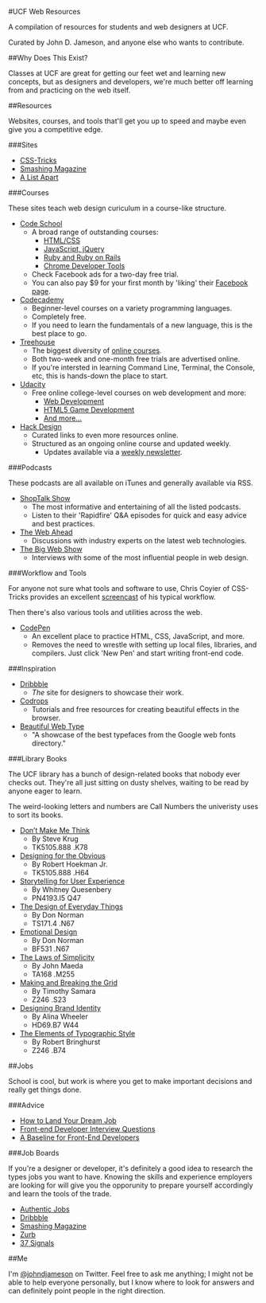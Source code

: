 #UCF Web Resources

A compilation of resources for students and web designers at UCF.

Curated by John D. Jameson, and anyone else who wants to contribute.


##Why Does This Exist?

Classes at UCF are great for getting our feet wet and learning new concepts, but as designers and developers, we're much better off learning from and practicing on the web itself.


##Resources

Websites, courses, and tools that'll get you up to speed and maybe even give you a competitive edge. 

###Sites

* [CSS-Tricks](http://css-tricks.com/)
* [Smashing Magazine](http://www.smashingmagazine.com/)
* [A List Apart](http://alistapart.com)


###Courses

These sites teach web design curiculum in a course-like structure.

* [Code School](https://www.codeschool.com/courses)
	- A broad range of outstanding courses:
		- [HTML/CSS](https://www.codeschool.com/paths/html-css)
		- [JavaScript, jQuery](https://www.codeschool.com/paths/javascript)
		- [Ruby and Ruby on Rails](https://www.codeschool.com/paths/ruby)
		- [Chrome Developer Tools](https://www.codeschool.com/courses/discover-devtools)
	- Check Facebook ads for a two-day free trial. 
	- You can also pay $9 for your first month by 'liking' their [Facebook page](https://www.facebook.com/CodeSchool/app_130240593792771).
* [Codecademy](http://www.codecademy.com/learn)
	- Beginner-level courses on a variety programming languages.
	- Completely free. 
	- If you need to learn the fundamentals of a new language, this is the best place to go.
* [Treehouse](http://teamtreehouse.com/tracks)
	- The biggest diversity of [online courses](http://teamtreehouse.com/library).
	- Both two-week and one-month free trials are advertised online.
	- If you're intersted in learning Command Line, Terminal, the Console, etc, this is hands-down the place to start.
* [Udacity](https://www.udacity.com/courses)
	- Free online college-level courses on web development and more:
		- [Web Development](https://www.udacity.com/course/cs253)
		- [HTML5 Game Development](https://www.udacity.com/course/cs255)
		- [And more...](https://www.udacity.com/courses)
* [Hack Design](http://hackdesign.org/lessons)
	- Curated links to even more resources online.
	- Structured as an ongoing online course and updated weekly.
		- Updates available via a [weekly newsletter](http://hackdesign.org/).


###Podcasts

These podcasts are all available on iTunes and generally available via RSS.

* [ShopTalk Show](http://shoptalkshow.com/)
	- The most informative and entertaining of all the listed podcasts.
	- Listen to their 'Rapidfire' Q&A episodes for quick and easy advice and best practices.
* [The Web Ahead](http://5by5.tv/webahead)
	- Discussions with industry experts on the latest web technologies.
* [The Big Web Show](http://www.muleradio.net/thebigwebshow/)
	- Interviews with some of the most influential people in web design.


###Workflow and Tools

For anyone not sure what tools and software to use, Chris Coyier of CSS-Tricks provides an excellent [screencast](http://css-tricks.com/video-screencasts/124-a-modern-web-designers-workflow/) of his typical workflow.

Then there's also various tools and utilities across the web.

* [CodePen](http://codepen.io/)
	- An excellent place to practice HTML, CSS, JavaScript, and more.
	- Removes the need to wrestle with setting up local files, libraries, and compilers. Just click 'New Pen' and start writing front-end code.

###Inspiration

* [Dribbble](http://dribbble.com/)
	- *The* site for designers to showcase their work.
* [Codrops](http://tympanus.net/codrops/)
	- Tutorials and free resources for creating beautiful effects in the browser.
* [Beautiful Web Type](http://hellohappy.org/beautiful-web-type/)
	- "A showcase of the best typefaces from the Google web fonts directory."


###Library Books

The UCF library has a bunch of design-related books that nobody ever checks out. They're all just sitting on dusty shelves, waiting to be read by anyone eager to learn.

The weird-looking letters and numbers are Call Numbers the univeristy uses to sort its books. 

* [Don’t Make Me Think](http://www.amazon.com/Dont-Make-Me-Think-Usability/dp/0321344758)
	- By Steve Krug
	- TK5105.888 .K78
* [Designing for the Obvious](http://www.amazon.com/Designing-Obvious-Common-Approach-Application/dp/032145345X)
	- By Robert Hoekman Jr.
	- TK5105.888 .H64
* [Storytelling for User Experience](http://www.amazon.com/Storytelling-User-Experience-Crafting-Stories/dp/1933820470)
	- By Whitney Quesenbery
	- PN4193.I5 Q47
* [The Design of Everyday Things](http://www.amazon.com/The-Design-Everyday-Things-Expanded/dp/0465050654)
	- By Don Norman
	- TS171.4 .N67
* [Emotional Design](http://www.amazon.com/Emotional-Design-Love-Everyday-Things/dp/0465051367)
	- By Don Norman
	- BF531 .N67
* [The Laws of Simplicity](http://www.amazon.com/The-Laws-Simplicity-Technology-Business/dp/0262134721)
	- By John Maeda
	- TA168 .M255
* [Making and Breaking the Grid](http://www.amazon.com/Making-Breaking-Grid-Graphic-Workshop/dp/1592531253)
	- By Timothy Samara
	- Z246 .S23
* [Designing Brand Identity](http://www.amazon.com/Designing-Brand-Identity-Essential-Branding/dp/1118099206)
	- By Alina Wheeler
	- HD69.B7 W44
* [The Elements of Typographic Style](http://www.amazon.com/Elements-Typographic-Style-Robert-Bringhurst/dp/0881791326)
	- By Robert Bringhurst
	- Z246 .B74


##Jobs

School is cool, but work is where you get to make important decisions and really get things done.

###Advice

* [How to Land Your Dream Job](http://blog.codeschool.com/post/64777766667/how-to-land-your-dream-job)
* [Front-end Developer Interview Questions](https://github.com/darcyclarke/Front-end-Developer-Interview-Questions)
* [A Baseline for Front-End Developers](http://rmurphey.com/blog/2012/04/12/a-baseline-for-front-end-developers/)

###Job Boards

If you're a designer or developer, it's definitely a good idea to research the types jobs you want to have. Knowing the skills and experience employers are looking for will give you the opporunity to prepare yourself accordingly and learn the tools of the trade.

* [Authentic Jobs](http://www.authenticjobs.com)
* [Dribbble](http://dribbble.com/jobs)
* [Smashing Magazine](http://jobs.smashingmagazine.com)
* [Zurb](http://zurb.com/jobs)
* [37 Signals](http://jobs.37signals.com)


##Me

I'm [@johndjameson](https://twitter.com/johndjameson) on Twitter. Feel free to ask me anything; I might not be able to help everyone personally, but I know where to look for answers and can definitely point people in the right direction.

<!-- 

INSPIRATION

http://hellohappy.org/beautiful-web-type/

-->
